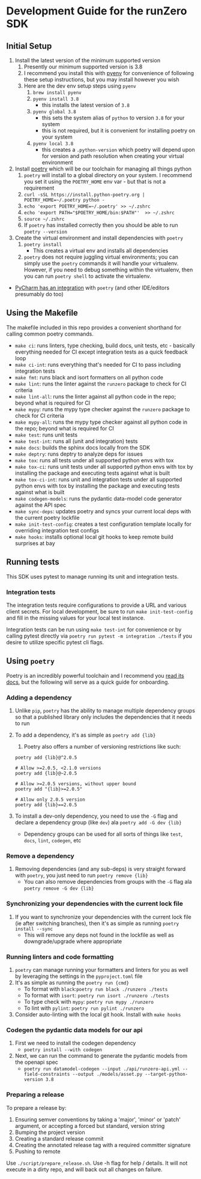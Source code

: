 # Development Guide for the runZero SDK

## Initial Setup

1. Install the latest version of the minimum supported version
   1. Presently our minimum supported version is 3.8
   2. I recommend you install this with [pyenv](https://github.com/pyenv/pyenv) for convenience of following these setup instructions, but you may install however you wish
   3. Here are the dev env setup steps using `pyenv`
      1. `brew install pyenv`
      2. `pyenv install 3.8`
         * this installs the latest version of `3.8`
      3. `pyenv global 3.8`
         * this sets the system alias of `python` to version `3.8` for your system
         * this is not required, but it is convenient for installing poetry on your system
      4. `pyenv local 3.8`
         * this creates a `.python-version` which poetry will depend upon for version and path resolution when creating your virtual environment
2. Install [poetry](https://python-poetry.org/docs/) which will be our toolchain for managing all things python
   1. `poetry` will install to a global directory on your system. I recommend you set it using the `POETRY_HOME` env var - but that is not a requirement
   2. `curl -sSL https://install.python-poetry.org | POETRY_HOME=~/.poetry python -`
   3. `echo 'export POETRY_HOME=~/.poetry' >> ~/.zshrc`
   4. `echo 'export PATH="$POETRY_HOME/bin:$PATH"'  >> ~/.zshrc`
   5. `source ~/.zshrc`
   6. If `poetry` has installed correctly then you should be able to run `poetry --version`
3. Create the virtual environment and install dependencies with `poetry`
   1. `poetry install`
      * This creates a virtual env and installs all dependencies
   2. `poetry` does not require juggling virtual environments; you can simply use the `poetry` commands it will handle your virtualenv. However, if you need to debug something within the virtualenv, then you can run `poetry shell` to activate the virtualenv.

* [PyCharm has an integration](https://www.jetbrains.com/help/pycharm/poetry.html) with `poetry` (and other IDE/editors presumably do too)

## Using the Makefile

The makefile included in this repo provides a convenient shorthand for calling common poetry commands.

* `make ci`: runs linters, type checking, build docs, unit tests, etc - basically everything needed for CI except integration tests as a quick feedback loop
* `make ci-int`: runs everything that's needed for CI to pass including integration tests
* `make fmt`: runs black and isort formatters on all python code
* `make lint`: runs the linter against the `runzero` package to check for CI criteria
* `make lint-all`: runs the linter against all python code in the repo; beyond what is required for CI
* `make mypy`: runs the mypy type checker against the `runzero` package to check for CI criteria
* `make mypy-all`: runs the mypy type checker against all python code in the repo; beyond what is required for CI
* `make test`: runs unit tests
* `make test-int`: runs all (unit and integration) tests
* `make docs`: builds the sphinx docs locally from the SDK
* `make deptry`: runs deptry to analyze deps for issues
* `make tox`: runs all tests under all supported python envs with tox
* `make tox-ci`: runs unit tests under all supported python envs with tox by installing the package and executing tests against what is built
* `make tox-ci-int`: runs unit and integration tests under all supported python envs with tox by installing the package and executing tests against what is built
* `make codegen-models`: runs the pydantic data-model code generator against the API spec
* `make sync-deps`: updates poetry and syncs your current local deps with the current poetry lockfile
* `make init-test-config`: creates a test configuration template locally for overriding integration test configs
* `make hooks`: installs optional local git hooks to keep remote build surprises at bay

## Running tests

This SDK uses pytest to manage running its unit and integration tests.

### Integration tests

The integration tests require configurations to provide a URL and various client secrets. For local development, be sure to run `make init-test-config` and fill in the missing values for your local test instance.

Integration tests can be run using `make test-int` for convenience or by calling pytest directly via `poetry run pytest -m integration ./tests` if you desire to utilize specific pytest cli flags.

## Using `poetry`

Poetry is an incredibly powerful toolchain and I recommend you [read its docs](https://python-poetry.org/docs/), but the following will serve as a quick guide for onboarding.

### Adding a dependency

1. Unlike `pip`, `poetry` has the ability to manage multiple dependency groups so that a published library only includes the dependencies that it needs to run
2. To add a dependency, it's as simple as `poetry add {lib}`
   1. Poetry also offers a number of versioning restrictions like such:

   ```# Allow >=2.0.5, <3.0.0 versions
   poetry add {lib}@^2.0.5

   # Allow >=2.0.5, <2.1.0 versions
   poetry add {lib}@~2.0.5

   # Allow >=2.0.5 versions, without upper bound
   poetry add "{lib}>=2.0.5"

   # Allow only 2.0.5 version
   poetry add {lib}==2.0.5
   ```

3. To install a dev-only dependency, you need to use the `-G` flag and declare a dependency group (like `dev`) ala `poetry add -G dev {lib}`
   * Dependency groups can be used for all sorts of things like `test`, `docs`, `lint`, `codegen`, etc

### Remove a dependency

1. Removing dependencies (and any sub-deps) is very straight forward with `poetry`, you just need to run `poetry remove {lib}`
   * You can also remove dependencies from groups with the `-G` flag ala `poetry remove -G dev {lib}`

### Synchronizing your dependencies with the current lock file

1. If you want to synchronize your dependencies with the current lock file (ie after switching branches), then it's as simple as running `poetry install --sync`
   * This will remove any deps not found in the lockfile as well as downgrade/upgrade where appropriate

### Running linters and code formatting

1. `poetry` can manage running your formatters and linters for you as well by leveraging the settings in the `pyproject.toml` file
2. It's as simple as running the `poetry run {cmd}`
   * To format with `black`:`poetry run black ./runzero ./tests`
   * To format with `isort`: `poetry run isort ./runzero ./tests`
   * To type check with `mypy`: `poetry run mypy ./runzero`
   * To lint with `pylint`: `poetry run pylint ./runzero`
3. Consider auto-linting with the local git hook. Install with `make hooks`

### Codegen the pydantic data models for our api

1. First we need to install the codegen dependency
   * `poetry install --with codegen`
2. Next, we can run the command to generate the pydantic models from the openapi spec
   * `poetry run datamodel-codegen --input ./api/runzero-api.yml --field-constraints --output ./models/asset.py --target-python-version 3.8`

### Preparing a release

To prepare a release by:

1. Ensuring semver conventions by taking a 'major', 'minor' or 'patch' argument, or accepting a forced but standard,
   version string
2. Bumping the project version
3. Creating a standard release commit
4. Creating the annotated release tag with a required committer signature
5. Pushing to remote

Use `./script/prepare_release.sh`. Use -h flag for help / details. It will not execute in a dirty repo, and will back out
all changes on failure.
